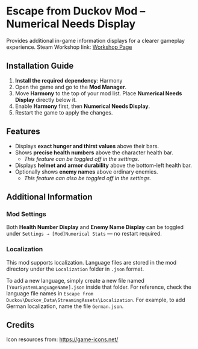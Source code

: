 # Escape from Duckov Mod – Numerical Needs Display

Provides additional in-game information displays for a clearer gameplay experience.
 Steam Workshop link: [Workshop Page](https://steamcommunity.com/sharedfiles/filedetails/?id=3590948345)

## Installation Guide

1. **Install the required dependency**: Harmony
2. Open the game and go to the **Mod Manager**.
3. Move **Harmony** to the top of your mod list. Place **Numerical Needs Display** directly below it.
4. Enable **Harmony** first, then **Numerical Needs Display**.
5. Restart the game to apply the changes.

## Features

- Displays **exact hunger and thirst values** above their bars.
- Shows **precise health numbers** above the character health bar.
  - *This feature can be toggled off in the settings.*
- Displays **helmet and armor durability** above the bottom-left health bar.
- Optionally shows **enemy names** above ordinary enemies.
  - *This feature can also be toggled off in the settings.*

## Additional Information

### Mod Settings

Both **Health Number Display** and **Enemy Name Display** can be toggled under
 `Settings → [Mod]Numerical Stats` — no restart required.

### Localization

This mod supports localization.
 Language files are stored in the mod directory under the `Localization` folder in `.json` format.

To add a new language, simply create a new file named `[YourSystemLanguageName].json` inside that folder.
 For reference, check the language file names in
 `Escape from Duckov\Duckov_Data\StreamingAssets\Localization`.
 For example, to add German localization, name the file `German.json`.

## Credits

Icon resources from: https://game-icons.net/
